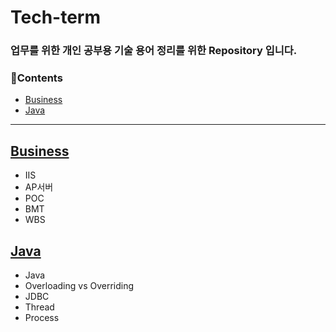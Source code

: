 # Tech-term

### 업무를 위한 개인 공부용 기술 용어 정리를 위한 Repository 입니다.

### 📘Contents
- [Business](#Business)
- [Java](#Java)


---

## [Business](/contents/business.md)
- IIS
- AP서버 
- POC 
- BMT
- WBS

## [Java](/contents/java.md)
- Java
- Overloading vs Overriding
- JDBC
- Thread 
- Process
